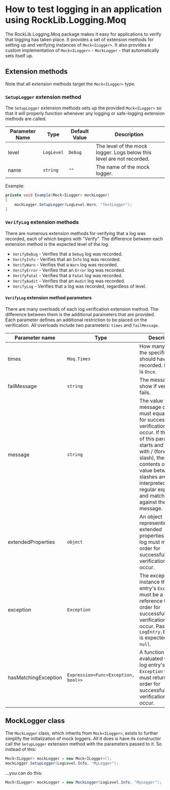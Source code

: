 # How to test logging in an application using RockLib.Logging.Moq

The RockLib.Logging.Moq package makes it easy for applications to verify that logging has taken place. It provides a set of extension methods for setting up and verifying instances of `Mock<ILogger>`. It also provides a custom implementation of `Mock<ILogger>` - `MockLogger` - that automatically sets itself up.

## Extension methods

Note that all extension methods target the `Mock<ILogger>` type.

### `SetupLogger` extension method

The `SetupLogger` extension methods sets up the provided `Mock<ILogger>` so that it will properly function whenever any logging or safe-logging extension methods are called.

| Parameter Name | Type | Default Value | Description |
|---|---|---|---|
| level | `LogLevel` | `Debug` | The level of the mock logger. Logs below this level are not recorded. |
| name | `string` | `""` | The name of the mock logger. |

Example:

```c#
private void Example(Mock<ILogger> mockLogger)
{
    mockLogger.SetupLogger(LogLevel.Warn, "TestLogger");
}
```

### `VerifyLog` extension methods

There are numerous extension methods for verifying that a log was recorded, each of which begins with "Verify". The difference between each extension method is the expected level of the log.

- `VerifyDebug` - Verifies that a `Debug` log was recorded.
- `VerifyInfo` - Verifies that an `Info` log was recorded.
- `VerifyWarn` - Verifies that a `Warn` log was recorded.
- `VerifyError` - Verifies that an `Error` log was recorded.
- `VerifyFatal` - Verifies that a `Fatal` log was recorded.
- `VerifyAudit` - Verifies that an `Audit` log was recorded.
- `VerifyLog` - Verifies that a log was recorded, regardless of level.

#### `VerifyLog` extension method parameters

There are many overloads of each log verification extension method. The difference between them is the additional parameters that are provided. Each parameter defines an additional restriction to be placed on the verification. All overloads include two parameters: `times` and `failMessage`.

| Parameter name | Type | Description |
|---|---|---|
| times | `Moq.Times` | How many times the specified log should have been recorded. Default is `Once`. |
| failMessage | `string` | The message to show if verification fails. |
| message | `string` | The value that the message of a log must equal in order for successful verification to occur. If the value of this parameter starts and ends with / (forward slash), then the contents of the value between the slashes are interpreted as a regular expression and matched against the log message. |
| extendedProperties | `object` | An object representing the extended properties that a log must match in order for successful verification to occur. |
| exception | `Exception` | The exception instance that a log entry's `Exception` must be a reference to in order for successful verification to occur. Pass `null` if `LogEntry.Exception` is expected to be `null`. |
| hasMatchingException | `Expression<Func<Exception, bool>>` | A function evaluated with a log entry's `Exception` that must return `true` in order for successful verification to occur. |

## MockLogger class

The `MockLogger` class, which inherits from `Mock<ILogger>`, exists to further simplify the initialization of mock loggers. All it does is have its constructor call the `SetupLogger` extension method with the parameters passed to it. So instead of this:

```c#
Mock<ILogger> mockLogger = new Mock<ILogger>();
mockLogger.SetupLogger(LogLevel.Info, "MyLogger");
```

...you can do this:

```c#
Mock<ILogger> mockLogger = new MockLogger(LogLevel.Info, "MyLogger");
```
